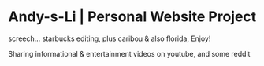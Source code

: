 # Andy-s-Li | Personal Website Project
screech... starbucks editing, plus caribou
& also florida, Enjoy!

Sharing informational & entertainment videos on youtube, and some reddit


